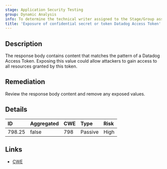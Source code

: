 ```yaml
---
stage: Application Security Testing
group: Dynamic Analysis
info: To determine the technical writer assigned to the Stage/Group associated with this page, see https://handbook.gitlab.com/handbook/product/ux/technical-writing/#assignments
title: 'Exposure of confidential secret or token Datadog Access Token'
---
```


## Description

The response body contains content that matches the pattern of a Datadog Access Token.
Exposing this value could allow attackers to gain access to all resources granted by this token.

## Remediation

Review the response body content and remove any exposed values.

## Details

| ID | Aggregated | CWE | Type | Risk |
|:---|:-----------|:----|:-----|:-----|
| 798.25 | false | 798 | Passive | High |

## Links

- [CWE](https://cwe.mitre.org/data/definitions/798.html)
